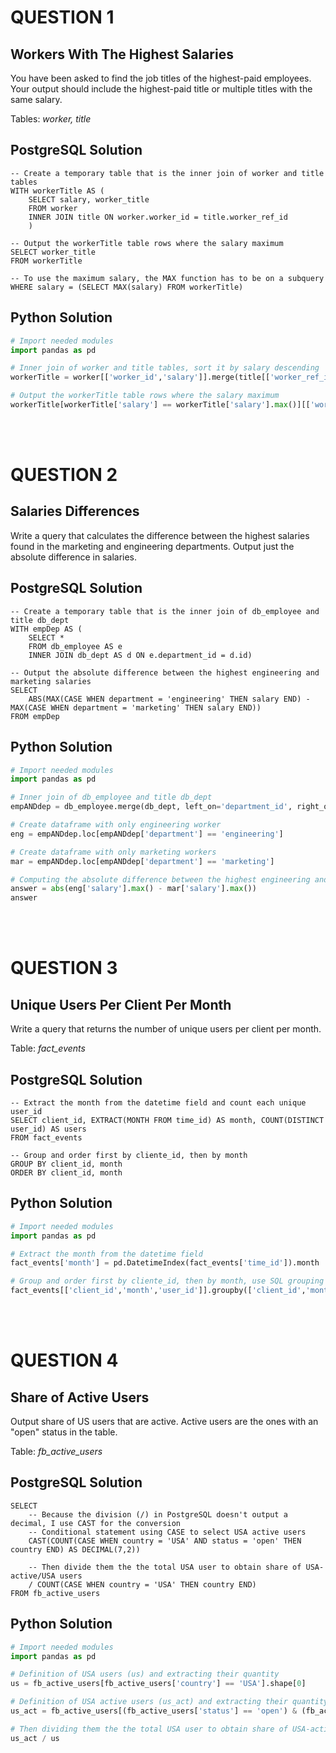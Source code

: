 # QUESTION 1
## Workers With The Highest Salaries
You have been asked to find the job titles of the highest-paid employees. Your output should include the highest-paid title or multiple titles with the same salary.

Tables: *worker, title*
## PostgreSQL Solution
```postgresql
-- Create a temporary table that is the inner join of worker and title tables
WITH workerTitle AS (
    SELECT salary, worker_title
    FROM worker
    INNER JOIN title ON worker.worker_id = title.worker_ref_id
    )

-- Output the workerTitle table rows where the salary maximum    
SELECT worker_title
FROM workerTitle

-- To use the maximum salary, the MAX function has to be on a subquery
WHERE salary = (SELECT MAX(salary) FROM workerTitle)
```
## Python Solution
```python
# Import needed modules
import pandas as pd

# Inner join of worker and title tables, sort it by salary descending
workerTitle = worker[['worker_id','salary']].merge(title[['worker_ref_id','worker_title']], how='inner', left_on='worker_id', right_on='worker_ref_id').sort_values(by='salary', ascending=False)

# Output the workerTitle table rows where the salary maximum
workerTitle[workerTitle['salary'] == workerTitle['salary'].max()][['worker_title']]
```

<br/><br/>

# QUESTION 2
## Salaries Differences
Write a query that calculates the difference between the highest salaries found in the marketing and engineering departments. Output just the absolute difference in salaries.
## PostgreSQL Solution
```postgresql
-- Create a temporary table that is the inner join of db_employee and title db_dept
WITH empDep AS (
    SELECT *
    FROM db_employee AS e
    INNER JOIN db_dept AS d ON e.department_id = d.id)

-- Output the absolute difference between the highest engineering and marketing salaries   
SELECT
    ABS(MAX(CASE WHEN department = 'engineering' THEN salary END) - MAX(CASE WHEN department = 'marketing' THEN salary END))
FROM empDep
```
## Python Solution
```python
# Import needed modules
import pandas as pd

# Inner join of db_employee and title db_dept
empANDdep = db_employee.merge(db_dept, left_on='department_id', right_on='id')

# Create dataframe with only engineering worker
eng = empANDdep.loc[empANDdep['department'] == 'engineering']

# Create dataframe with only marketing workers
mar = empANDdep.loc[empANDdep['department'] == 'marketing']

# Computing the absolute difference between the highest engineering and marketing salaries
answer = abs(eng['salary'].max() - mar['salary'].max())
answer
```
<br/><br/>

# QUESTION 3
## Unique Users Per Client Per Month
Write a query that returns the number of unique users per client per month.

Table: *fact_events*
## PostgreSQL Solution
```postgresql
-- Extract the month from the datetime field and count each unique user_id
SELECT client_id, EXTRACT(MONTH FROM time_id) AS month, COUNT(DISTINCT user_id) AS users
FROM fact_events

-- Group and order first by cliente_id, then by month
GROUP BY client_id, month
ORDER BY client_id, month
```
## Python Solution
```python
# Import needed modules
import pandas as pd

# Extract the month from the datetime field
fact_events['month'] = pd.DatetimeIndex(fact_events['time_id']).month

# Group and order first by cliente_id, then by month, use SQL grouping and count the unique values
fact_events[['client_id','month','user_id']].groupby(['client_id','month'], as_index=False).nunique()
```
<br/><br/>

# QUESTION 4
## Share of Active Users
Output share of US users that are active. Active users are the ones with an "open" status in the table.

Table: *fb_active_users*
## PostgreSQL Solution
```postgresql
SELECT
    -- Because the division (/) in PostgreSQL doesn't output a decimal, I use CAST for the conversion
    -- Conditional statement using CASE to select USA active users
    CAST(COUNT(CASE WHEN country = 'USA' AND status = 'open' THEN country END) AS DECIMAL(7,2)) 
    
    -- Then divide them the the total USA user to obtain share of USA-active/USA users
    / COUNT(CASE WHEN country = 'USA' THEN country END)
FROM fb_active_users
```
## Python Solution
```python
# Import needed modules
import pandas as pd

# Definition of USA users (us) and extracting their quantity
us = fb_active_users[fb_active_users['country'] == 'USA'].shape[0]

# Definition of USA active users (us_act) and extracting their quantity
us_act = fb_active_users[(fb_active_users['status'] == 'open') & (fb_active_users['country'] == 'USA')].shape[0]

# Then dividing them the the total USA user to obtain share of USA-active/USA users
us_act / us
```